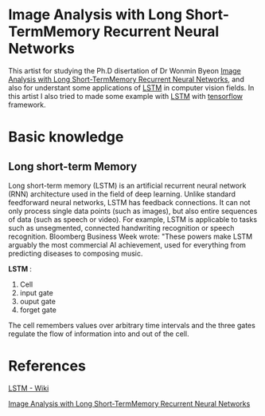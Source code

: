 # Image Analysis with Long Short-TermMemory Recurrent Neural Networks
This artist for studying the Ph.D disertation of Dr Wonmin Byeon [Image Analysis with Long Short-TermMemory Recurrent Neural Networks](https://pdfs.semanticscholar.org/ccdd/6874aa8924152d0ad4a74a37542def74eff0.pdf?_ga=2.23143610.1241662214.1570246157-609034475.1570246157),
and also for understant some applications of [LSTM](https://en.wikipedia.org/wiki/Long_short-term_memory) in computer vision fields.
In this artist I also tried to made some example with [LSTM]() with [tensorflow]() framework.

# Basic knowledge

## Long short-term Memory
Long short-term memory (LSTM) is an artificial recurrent neural network (RNN) architecture used in the field of deep learning. Unlike standard feedforward neural networks, LSTM has feedback connections. It can not only process single data points (such as images), but also entire sequences of data (such as speech or video). For example, LSTM is applicable to tasks such as unsegmented, connected handwriting recognition or speech recognition. Bloomberg Business Week wrote: "These powers make LSTM arguably the most commercial AI achievement, used for everything from predicting diseases to composing music.

<b> LSTM </b>:

1. Cell
2. input gate
3. ouput gate
4. forget gate

The cell remembers values over arbitrary time intervals and the three gates regulate the flow of information into and out of the cell. 

 

# References

[LSTM - Wiki](https://en.wikipedia.org/wiki/Long_short-term_memory)

[Image Analysis with Long Short-TermMemory Recurrent Neural Networks](https://pdfs.semanticscholar.org/ccdd/6874aa8924152d0ad4a74a37542def74eff0.pdf?_ga=2.23143610.1241662214.1570246157-609034475.1570246157)



